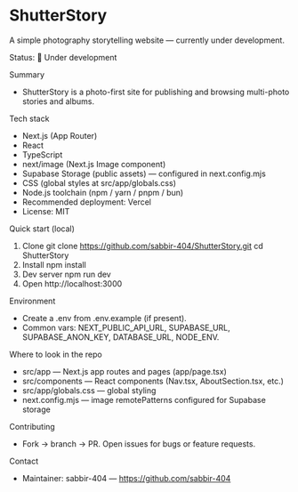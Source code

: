 # ShutterStory

A simple photography storytelling website — currently under development.

Status: 🚧 Under development

Summary
- ShutterStory is a photo-first site for publishing and browsing multi-photo stories and albums.

Tech stack
- Next.js (App Router)
- React
- TypeScript
- next/image (Next.js Image component)
- Supabase Storage (public assets) — configured in next.config.mjs
- CSS (global styles at src/app/globals.css)
- Node.js toolchain (npm / yarn / pnpm / bun)
- Recommended deployment: Vercel
- License: MIT

Quick start (local)
1. Clone
   git clone https://github.com/sabbir-404/ShutterStory.git
   cd ShutterStory
2. Install
   npm install
3. Dev server
   npm run dev
4. Open
   http://localhost:3000

Environment
- Create a .env from .env.example (if present).
- Common vars: NEXT_PUBLIC_API_URL, SUPABASE_URL, SUPABASE_ANON_KEY, DATABASE_URL, NODE_ENV.

Where to look in the repo
- src/app — Next.js app routes and pages (app/page.tsx)
- src/components — React components (Nav.tsx, AboutSection.tsx, etc.)
- src/app/globals.css — global styling
- next.config.mjs — image remotePatterns configured for Supabase storage

Contributing
- Fork → branch → PR. Open issues for bugs or feature requests.

Contact
- Maintainer: sabbir-404 — https://github.com/sabbir-404
